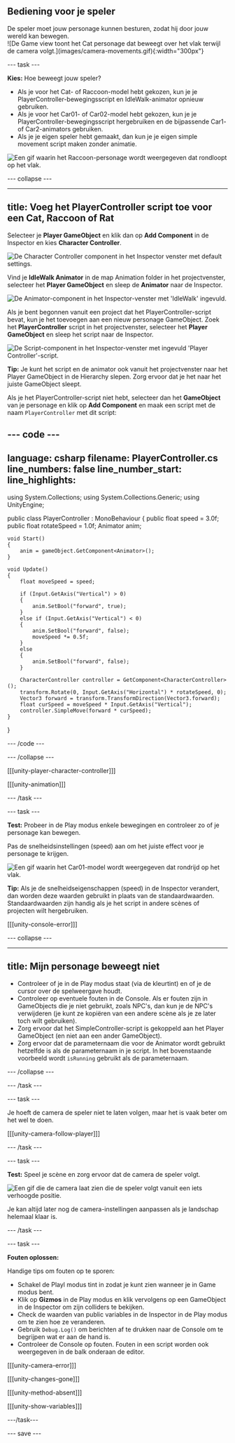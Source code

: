 ## Bediening voor je speler

<div style="display: flex; flex-wrap: wrap">
<div style="flex-basis: 200px; flex-grow: 1; margin-right: 15px;">
De speler moet jouw personage kunnen besturen, zodat hij door jouw wereld kan bewegen. 
</div>
<div>
![De Game view toont het Cat personage dat beweegt over het vlak terwijl de camera volgt.](images/camera-movements.gif){:width="300px"}
</div>
</div>

--- task ---

**Kies:** Hoe beweegt jouw speler?
+ Als je voor het Cat- of Raccoon-model hebt gekozen, kun je je PlayerController-bewegingsscript en IdleWalk-animator opnieuw gebruiken.
+ Als je voor het Car01- of Car02-model hebt gekozen, kun je je PlayerController-bewegingsscript hergebruiken en de bijpassende Car1- of Car2-animators gebruiken.
+ Als je je eigen speler hebt gemaakt, dan kun je je eigen simple movement script maken zonder animatie.

![Een gif waarin het Raccoon-personage wordt weergegeven dat rondloopt op het vlak.](images/animated-char.gif)

--- collapse ---

---
title: Voeg het PlayerController script toe voor een Cat, Raccoon of Rat
---

Selecteer je **Player GameObject** en klik dan op **Add Component** in de Inspector en kies **Character Controller**.

![De Character Controller component in het Inspector venster met default settings.](images/character-controller.png)

Vind je **IdleWalk Animator** in de map Animation folder in het projectvenster, selecteer het **Player GameObject** en sleep de **Animator** naar de Inspector.

![De Animator-component in het Inspector-venster met 'IdleWalk' ingevuld.](images/animator-component.png)

Als je bent begonnen vanuit een project dat het PlayerController-script bevat, kun je het toevoegen aan een nieuw personage GameObject. Zoek het **PlayerController** script in het projectvenster, selecteer het **Player GameObject** en sleep het script naar de Inspector.

![De Script-component in het Inspector-venster met ingevuld 'Player Controller'-script.](images/script-component.png)

**Tip:** Je kunt het script en de animator ook vanuit het projectvenster naar het Player GameObject in de Hierarchy slepen. Zorg ervoor dat je het naar het juiste GameObject sleept.

Als je het PlayerController-script niet hebt, selecteer dan het **GameObject** van je personage en klik op **Add Component** en maak een script met de naam `PlayerController` met dit script:

--- code ---
---
language: csharp filename: PlayerController.cs line_numbers: false line_number_start:
line_highlights:
---
using System.Collections; using System.Collections.Generic; using UnityEngine;

public class PlayerController : MonoBehaviour
{ public float speed = 3.0f; public float rotateSpeed = 1.0f; Animator anim;

    void Start()
    {
        anim = gameObject.GetComponent<Animator>();
    }
    
    void Update()
    {
        float moveSpeed = speed;
    
        if (Input.GetAxis("Vertical") > 0)
        {
            anim.SetBool("forward", true);
        }
        else if (Input.GetAxis("Vertical") < 0)
        {
            anim.SetBool("forward", false);
            moveSpeed *= 0.5f;
        }
        else
        {
            anim.SetBool("forward", false);
        }
    
        CharacterController controller = GetComponent<CharacterController>();
        transform.Rotate(0, Input.GetAxis("Horizontal") * rotateSpeed, 0);
        Vector3 forward = transform.TransformDirection(Vector3.forward);
        float curSpeed = moveSpeed * Input.GetAxis("Vertical");
        controller.SimpleMove(forward * curSpeed);
    }
}

--- /code ---

--- /collapse ---

[[[unity-player-character-controller]]]

[[[unity-animation]]]

--- /task ---

--- task ---

**Test:** Probeer in de Play modus enkele bewegingen en controleer zo of je personage kan bewegen.

Pas de snelheidsinstellingen (speed) aan om het juiste effect voor je personage te krijgen.

![Een gif waarin het Car01-model wordt weergegeven dat rondrijd op het vlak.](images/animated-car.gif)

**Tip:** Als je de snelheidseigenschappen (speed) in de Inspector verandert, dan worden deze waarden gebruikt in plaats van de standaardwaarden. Standaardwaarden zijn handig als je het script in andere scènes of projecten wilt hergebruiken.

[[[unity-console-error]]]

--- collapse ---

---
title: Mijn personage beweegt niet
---

+ Controleer of je in de Play modus staat (via de kleurtint) en of je de cursor over de spelweergave houdt.
+ Controleer op eventuele fouten in de Console. Als er fouten zijn in GameObjects die je niet gebruikt, zoals NPC's, dan kun je de NPC's verwijderen (je kunt ze kopiëren van een andere scène als je ze later toch wilt gebruiken).
+ Zorg ervoor dat het SimpleController-script is gekoppeld aan het Player GameObject (en niet aan een ander GameObject).
+ Zorg ervoor dat de parameternaam die voor de Animator wordt gebruikt hetzelfde is als de parameternaam in je script. In het bovenstaande voorbeeld wordt `isRunning` gebruikt als de parameternaam.

--- /collapse ---

--- /task ---

--- task ---

Je hoeft de camera de speler niet te laten volgen, maar het is vaak beter om het wel te doen.

[[[unity-camera-follow-player]]]

--- /task ---

--- task ---

**Test:** Speel je scène en zorg ervoor dat de camera de speler volgt.

![Een gif die de camera laat zien die de speler volgt vanuit een iets verhoogde positie.](images/camera-follow-player.gif)

Je kan altijd later nog de camera-instellingen aanpassen als je landschap helemaal klaar is.


--- /task ---

--- task ---

**Fouten oplossen:**

Handige tips om fouten op te sporen:
- Schakel de Playl modus tint in zodat je kunt zien wanneer je in Game modus bent.
- Klik op **Gizmos** in de Play modus en klik vervolgens op een GameObject in de Inspector om zijn colliders te bekijken.
- Check de waarden van public variables in de Inspector in de Play modus om te zien hoe ze veranderen.
- Gebruik `Debug.Log()` om berichten af te drukken naar de Console om te begrijpen wat er aan de hand is.
- Controleer de Console op fouten. Fouten in een script worden ook weergegeven in de balk onderaan de editor.

[[[unity-camera-error]]]

[[[unity-changes-gone]]]

[[[unity-method-absent]]]

[[[unity-show-variables]]]

---/task---

--- save ---
